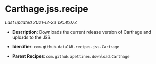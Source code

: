 # Carthage.jss.recipe

_Last updated 2021-12-23 19:58:07Z_

- **Description**: Downloads the current release version of Carthage and uploads to the JSS.

- **Identifier**: `com.github.dataJAR-recipes.jss.Carthage`

- **Parent Recipes**: `com.github.apettinen.download.Carthage`